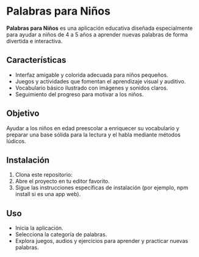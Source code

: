 # Palabras para Niños

**Palabras para Niños** es una aplicación educativa diseñada especialmente para ayudar a niños de 4 a 5 años a aprender nuevas palabras de forma divertida e interactiva.

## Características

- Interfaz amigable y colorida adecuada para niños pequeños.
- Juegos y actividades que fomentan el aprendizaje visual y auditivo.
- Vocabulario básico ilustrado con imágenes y sonidos claros.
- Seguimiento del progreso para motivar a los niños.

## Objetivo

Ayudar a los niños en edad preescolar a enriquecer su vocabulario y preparar una base sólida para la lectura y el habla mediante métodos lúdicos.

## Instalación

1. Clona este repositorio:
2. Abre el proyecto en tu editor favorito.
3. Sigue las instrucciones específicas de instalación (por ejemplo, npm install si es una app web).

## Uso

- Inicia la aplicación.
- Selecciona la categoría de palabras.
- Explora juegos, audios y ejercicios para aprender y practicar nuevas palabras.